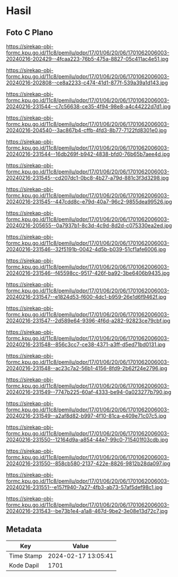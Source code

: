 # Hasil

## Foto C Plano

https://sirekap-obj-formc.kpu.go.id/11c8/pemilu/pdpr/17/01/06/20/06/1701062006003-20240216-202429--4fcaa223-76b5-475a-8827-05c411ac4e51.jpg

https://sirekap-obj-formc.kpu.go.id/11c8/pemilu/pdpr/17/01/06/20/06/1701062006003-20240216-202808--ce8a2233-c474-41d1-877f-539a39a1d143.jpg

https://sirekap-obj-formc.kpu.go.id/11c8/pemilu/pdpr/17/01/06/20/06/1701062006003-20240216-231544--c7c56638-ce35-4f94-98e8-a4c44222d7d1.jpg

https://sirekap-obj-formc.kpu.go.id/11c8/pemilu/pdpr/17/01/06/20/06/1701062006003-20240216-204540--3ac867b4-cffb-4fd3-8b77-7122fd8301e0.jpg

https://sirekap-obj-formc.kpu.go.id/11c8/pemilu/pdpr/17/01/06/20/06/1701062006003-20240216-231544--16db269f-b942-4838-bfd0-76b65b7aee4d.jpg

https://sirekap-obj-formc.kpu.go.id/11c8/pemilu/pdpr/17/01/06/20/06/1701062006003-20240216-231545--cd207dc1-0bc8-4b27-a79d-881c3f3d3298.jpg

https://sirekap-obj-formc.kpu.go.id/11c8/pemilu/pdpr/17/01/06/20/06/1701062006003-20240216-231545--447cdd8c-e79d-40a7-96c2-9855dea99526.jpg

https://sirekap-obj-formc.kpu.go.id/11c8/pemilu/pdpr/17/01/06/20/06/1701062006003-20240216-205655--0a7937b1-8c3d-4c9d-8d2d-c075330ea2ed.jpg

https://sirekap-obj-formc.kpu.go.id/11c8/pemilu/pdpr/17/01/06/20/06/1701062006003-20240216-231546--32f5191b-0042-4d5b-b039-51cf1afe6006.jpg

https://sirekap-obj-formc.kpu.go.id/11c8/pemilu/pdpr/17/01/06/20/06/1701062006003-20240216-231546--f45598cc-9517-426f-ba92-3be6406b9435.jpg

https://sirekap-obj-formc.kpu.go.id/11c8/pemilu/pdpr/17/01/06/20/06/1701062006003-20240216-231547--e1824d53-f600-4dc1-b959-26e1d6f9462f.jpg

https://sirekap-obj-formc.kpu.go.id/11c8/pemilu/pdpr/17/01/06/20/06/1701062006003-20240216-231547--2d589e64-9396-4f6d-a282-92823ce79cbf.jpg

https://sirekap-obj-formc.kpu.go.id/11c8/pemilu/pdpr/17/01/06/20/06/1701062006003-20240216-231548--856c3cc7-ce38-4371-a3ff-d5ed71bd0131.jpg

https://sirekap-obj-formc.kpu.go.id/11c8/pemilu/pdpr/17/01/06/20/06/1701062006003-20240216-231548--ac23c7a2-56b1-4156-8fd9-2b62f24e2796.jpg

https://sirekap-obj-formc.kpu.go.id/11c8/pemilu/pdpr/17/01/06/20/06/1701062006003-20240216-231549--7747b225-60af-4333-be94-0a023277b790.jpg

https://sirekap-obj-formc.kpu.go.id/11c8/pemilu/pdpr/17/01/06/20/06/1701062006003-20240216-231549--a2af8d82-b997-4f10-81ca-e409e71c07c5.jpg

https://sirekap-obj-formc.kpu.go.id/11c8/pemilu/pdpr/17/01/06/20/06/1701062006003-20240216-231550--12164d9a-a854-44e7-99c0-715401f03cdb.jpg

https://sirekap-obj-formc.kpu.go.id/11c8/pemilu/pdpr/17/01/06/20/06/1701062006003-20240216-231550--858cb580-2137-422e-8826-9812b28da097.jpg

https://sirekap-obj-formc.kpu.go.id/11c8/pemilu/pdpr/17/01/06/20/06/1701062006003-20240216-231551--e157f940-7a27-4fb3-ab73-57af5def98c1.jpg

https://sirekap-obj-formc.kpu.go.id/11c8/pemilu/pdpr/17/01/06/20/06/1701062006003-20240216-231543--be73b1e4-a1a8-467d-9be2-3e08e13d72c7.jpg


## Metadata

| Key        | Value               |
| ---------- | ------------------- |
| Time Stamp | 2024-02-17 13:05:41 |
| Kode Dapil | 1701                |



